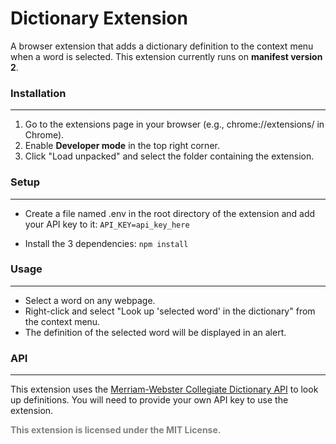 # Dictionary Extension
A browser extension that adds a dictionary definition to the context menu when a word is selected. This extension currently runs on **manifest version 2**.

### Installation
--------------------------------------

1. Go to the extensions page in your browser (e.g., chrome://extensions/ in Chrome).
2. Enable **Developer mode** in the top right corner.
3. Click "Load unpacked" and select the folder containing the extension.

### Setup
-------------

- Create a file named .env in the root directory of the extension and add your API key to it:
`API_KEY=api_key_here`

- Install the 3 dependencies:
`npm install`


### Usage
----------
- Select a word on any webpage.
- Right-click and select "Look up 'selected word' in the dictionary" from the context menu.
- The definition of the selected word will be displayed in an alert.



### API
----------
This extension uses the <a href="https://dictionaryapi.com/" target="_blank">Merriam-Webster Collegiate Dictionary API</a> to look up definitions. You will need to provide your own API key to use the extension.

<strong style="color: grey;">This extension is licensed under the MIT License.</strong>
